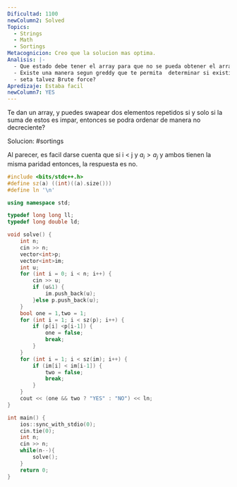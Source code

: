 ```yaml
---
Dificultad: 1100
newColumn2: Solved
Topics:
  - Strings
  - Math
  - Sortings
Metacognicion: Creo que la solucion mas optima.
Analisis: |-
  - Que estado debe tener el array para que no se pueda obtener el array en forma decreciente.
  - Existe una manera segun greddy que te permita  determinar si existira o no?
  - seta talvez Brute force?
Apredizaje: Estaba facil
newColumn7: YES
---
```

Te dan un array, y puedes swapear dos elementos repetidos si y solo si la suma de estos es impar, entonces se podra ordenar de manera no decreciente?

Solucion:
#sortings

Al parecer, es facil darse cuenta que si i < j y $a_i > a_j$ y ambos tienen la misma paridad entonces, la respuesta es no. 
```c++
#include <bits/stdc++.h>
#define sz(a) ((int)((a).size()))
#define ln '\n' 

using namespace std;

typedef long long ll;
typedef long double ld;

void solve() {
    int n;
    cin >> n;
    vector<int>p;
    vector<int>im;
    int u;
    for (int i = 0; i < n; i++) {
        cin >> u;
        if (u&1) {
            im.push_back(u); 
        }else p.push_back(u);
    }
    bool one = 1,two = 1;
    for (int i = 1; i < sz(p); i++) {
        if (p[i] <p[i-1]) {
            one = false;
            break;
        } 
    }
    for (int i = 1; i < sz(im); i++) {
        if (im[i] < im[i-1]) {
            two = false;
            break;
        } 
    }
    cout << (one && two ? "YES" : "NO") << ln;
}

int main() {
    ios::sync_with_stdio(0);
    cin.tie(0);
    int n;
    cin >> n;
    while(n--){
        solve();
    }
    return 0;
}
```